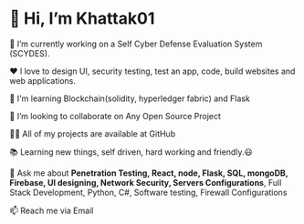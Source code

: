 <h1>👋 Hi, I’m Khattak01 </h1>

🔭 I’m currently working on a Self Cyber Defense Evaluation System (SCYDES).

❤️ I love to design UI, security testing, test an app, code, build websites and web applications.

🌱 I'm learning Blockchain(solidity, hyperledger fabric) and Flask

👯 I’m looking to collaborate on Any Open Source Project

👨‍💻 All of my projects are available at GitHub

📚 Learning new things, self driven, hard working and friendly.😃

💬 Ask me about <strong>Penetration Testing, React, node, Flask, SQL, mongoDB, Firebase, UI designing, Network Security, Servers Configurations</strong>, Full Stack Development, Python, C#, Software testing, Firewall Configurations

📫 Reach me via Email

